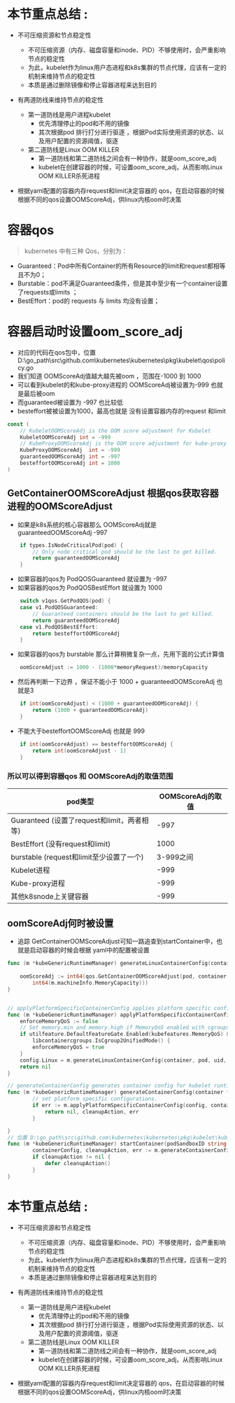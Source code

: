 

#  本节重点总结 : 
- 不可压缩资源和节点稳定性
    - 不可压缩资源（内存、磁盘容量和inode、PID）不够使用时，会严重影响节点的稳定性
    - 为此，kubelet作为linux用户态进程和k8s集群的节点代理，应该有一定的机制来维持节点的稳定性
    - 本质是通过删除镜像和停止容器进程来达到目的

- 有两道防线来维持节点的稳定性
    - 第一道防线是用户进程kubelet
        - 优先清理停止的pod和不用的镜像
        - 其次根据pod 排行打分进行驱逐 ，根据Pod实际使用资源的状态、以及用户配置的资源阈值，驱逐
    - 第二道防线是Linux OOM KILLER
        - 第一道防线和第二道防线之间会有一种协作，就是oom_score_adj
        - kubelet在创建容器的时候，可设置oom_score_adj，从而影响Linux OOM KILLER杀死进程
        
- 根据yaml配置的容器内存request和limit决定容器的 qos，在启动容器的时候根据不同的qos设置OOMScoreAdj，供linux内核oom时决策


# 容器qos
> kubernetes 中有三种 Qos，分别为：
- Guaranteed：Pod中所有Container的所有Resource的limit和request都相等且不为0；
- Burstable：pod不满足Guaranteed条件，但是其中至少有一个container设置了requests或limits ；
- BestEffort：pod的 requests 与 limits 均没有设置；
 

# 容器启动时设置oom_score_adj
- 对应的代码在qos包中，位置 D:\go_path\src\github.com\kubernetes\kubernetes\pkg\kubelet\qos\policy.go
- 我们知道 OOMScoreAdj值越大越先被oom ，范围在-1000 到 1000
- 可以看到kubelet的和kube-proxy进程的 OOMScoreAdj被设置为-999 也就是最后被oom
- 而guaranteed被设置为 -997 也比较低
- besteffort被被设置为1000，最高也就是 没有设置容器内存的request 和limit
```go
const (
	// KubeletOOMScoreAdj is the OOM score adjustment for Kubelet
	KubeletOOMScoreAdj int = -999
	// KubeProxyOOMScoreAdj is the OOM score adjustment for kube-proxy
	KubeProxyOOMScoreAdj  int = -999
	guaranteedOOMScoreAdj int = -997
	besteffortOOMScoreAdj int = 1000
)


```


## GetContainerOOMScoreAdjust 根据qos获取容器进程的OOMScoreAdjust
- 如果是k8s系统的核心容器那么 OOMScoreAdj就是guaranteedOOMScoreAdj -997 
```go
	if types.IsNodeCriticalPod(pod) {
		// Only node critical pod should be the last to get killed.
		return guaranteedOOMScoreAdj
	}
```
- 如果容器的qos为 PodQOSGuaranteed 就设置为 -997
- 如果容器的qos为 PodQOSBestEffort 就设置为 1000

```go
	switch v1qos.GetPodQOS(pod) {
	case v1.PodQOSGuaranteed:
		// Guaranteed containers should be the last to get killed.
		return guaranteedOOMScoreAdj
	case v1.PodQOSBestEffort:
		return besteffortOOMScoreAdj
	}

```
- 如果容器的qos为 burstable 那么计算稍微复杂一点，先用下面的公式计算值 
```go
	oomScoreAdjust := 1000 - (1000*memoryRequest)/memoryCapacity
```
- 然后再判断一下边界 ，保证不能小于 1000 + guaranteedOOMScoreAdj 也就是3 
```go
	if int(oomScoreAdjust) < (1000 + guaranteedOOMScoreAdj) {
		return (1000 + guaranteedOOMScoreAdj)
	}
```
- 不能大于besteffortOOMScoreAdj 也就是 999
```go
	if int(oomScoreAdjust) == besteffortOOMScoreAdj {
		return int(oomScoreAdjust - 1)
	}
```


### 所以可以得到容器qos 和 OOMScoreAdj的取值范围
|  pod类型   |OOMScoreAdj的取值| 
|  ----  | ----  | 
| Guaranteed (设置了request和limit，两者相等)  | -997|
| BestEffort (没有request和limit)  | 1000|
| burstable (request和limit至少设置了一个)  | 3-999之间|
| Kubelet进程 | -999 | 
| Kube-proxy进程 | -999 | 
| 其他k8snode上关键容器 | -999 | 


## oomScoreAdj何时被设置
- 追踪 GetContainerOOMScoreAdjust可知一路追查到startContainer中，也就是启动容器的时候会根据 yaml中的配置被设置
```go
func (m *kubeGenericRuntimeManager) generateLinuxContainerConfig(container *v1.Container, pod *v1.Pod, uid *int64, username string, nsTarget *kubecontainer.ContainerID, enforceMemoryQoS bool) *runtimeapi.LinuxContainerConfig {
	
	oomScoreAdj := int64(qos.GetContainerOOMScoreAdjust(pod, container,
		int64(m.machineInfo.MemoryCapacity)))
}


// applyPlatformSpecificContainerConfig applies platform specific configurations to runtimeapi.ContainerConfig.
func (m *kubeGenericRuntimeManager) applyPlatformSpecificContainerConfig(config *runtimeapi.ContainerConfig, container *v1.Container, pod *v1.Pod, uid *int64, username string, nsTarget *kubecontainer.ContainerID) error {
	enforceMemoryQoS := false
	// Set memory.min and memory.high if MemoryQoS enabled with cgroups v2
	if utilfeature.DefaultFeatureGate.Enabled(kubefeatures.MemoryQoS) &&
		libcontainercgroups.IsCgroup2UnifiedMode() {
		enforceMemoryQoS = true
	}
	config.Linux = m.generateLinuxContainerConfig(container, pod, uid, username, nsTarget, enforceMemoryQoS)
	return nil
}

// generateContainerConfig generates container config for kubelet runtime v1.
func (m *kubeGenericRuntimeManager) generateContainerConfig(container *v1.Container, pod *v1.Pod, restartCount int, podIP, imageRef string, podIPs []string, nsTarget *kubecontainer.ContainerID) (*runtimeapi.ContainerConfig, func(), error) {
		// set platform specific configurations.
    	if err := m.applyPlatformSpecificContainerConfig(config, container, pod, uid, username, nsTarget); err != nil {
    		return nil, cleanupAction, err
    	}

}
// 位置 D:\go_path\src\github.com\kubernetes\kubernetes\pkg\kubelet\kuberuntime\kuberuntime_container.go
func (m *kubeGenericRuntimeManager) startContainer(podSandboxID string, podSandboxConfig *runtimeapi.PodSandboxConfig, spec *startSpec, pod *v1.Pod, podStatus *kubecontainer.PodStatus, pullSecrets []v1.Secret, podIP string, podIPs []string) (string, error) {
		containerConfig, cleanupAction, err := m.generateContainerConfig(container, pod, restartCount, podIP, imageRef, podIPs, target)
    	if cleanupAction != nil {
    		defer cleanupAction()
    	}
}
```



#  本节重点总结 : 
- 不可压缩资源和节点稳定性
    - 不可压缩资源（内存、磁盘容量和inode、PID）不够使用时，会严重影响节点的稳定性
    - 为此，kubelet作为linux用户态进程和k8s集群的节点代理，应该有一定的机制来维持节点的稳定性
    - 本质是通过删除镜像和停止容器进程来达到目的

- 有两道防线来维持节点的稳定性
    - 第一道防线是用户进程kubelet
        - 优先清理停止的pod和不用的镜像
        - 其次根据pod 排行打分进行驱逐 ，根据Pod实际使用资源的状态、以及用户配置的资源阈值，驱逐
    - 第二道防线是Linux OOM KILLER
        - 第一道防线和第二道防线之间会有一种协作，就是oom_score_adj
        - kubelet在创建容器的时候，可设置oom_score_adj，从而影响Linux OOM KILLER杀死进程
        
- 根据yaml配置的容器内存request和limit决定容器的 qos，在启动容器的时候根据不同的qos设置OOMScoreAdj，供linux内核oom时决策

